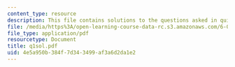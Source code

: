 ```yaml
---
content_type: resource
description: This file contains solutions to the questions asked in quiz 1.
file: /media/https%3A/open-learning-course-data-rc.s3.amazonaws.com/6-042j-mathematics-for-computer-science-fall-2005/4e5a950b384f7d343499af3a6d2da1e2_q1sol.pdf
file_type: application/pdf
resourcetype: Document
title: q1sol.pdf
uid: 4e5a950b-384f-7d34-3499-af3a6d2da1e2
---
```

